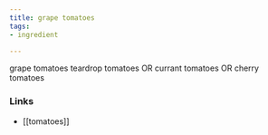 ```yaml
---
title: grape tomatoes
tags:
- ingredient

---
```

grape tomatoes teardrop tomatoes OR currant tomatoes OR cherry tomatoes

### Links

* [[tomatoes]]
